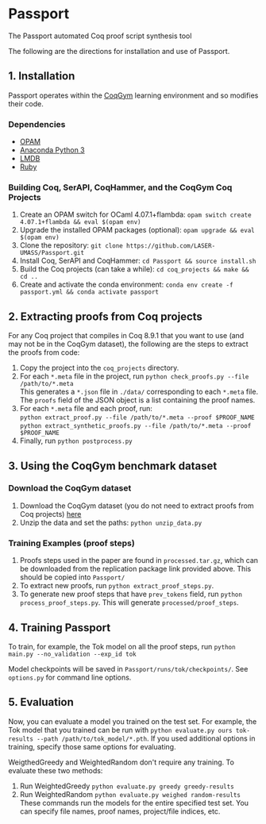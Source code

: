 # Passport
The Passport automated Coq proof script synthesis tool

The following are the directions for installation and use of Passport.

## 1. Installation

Passport operates within the [CoqGym](https://github.com/princeton-vl/CoqGym) learning environment and so modifies their code. 

### Dependencies
* [OPAM](https://opam.ocaml.org/)
* [Anaconda Python 3](https://www.anaconda.com/distribution/)
* [LMDB](https://symas.com/lmdb/)
* [Ruby](https://www.ruby-lang.org/en/)


### Building Coq, SerAPI, CoqHammer, and the CoqGym Coq Projects

1. Create an OPAM switch for OCaml 4.07.1+flambda: `opam switch create 4.07.1+flambda && eval $(opam env)`
2. Upgrade the installed OPAM packages (optional): `opam upgrade && eval $(opam env)`
3. Clone the repository: `git clone https://github.com/LASER-UMASS/Passport.git`
4. Install Coq, SerAPI and CoqHammer: `cd Passport && source install.sh`
5. Build the Coq projects (can take a while): `cd coq_projects && make && cd ..`
6. Create and activate the conda environment: `conda env create -f passport.yml && conda activate passport`

## 2. Extracting proofs from Coq projects

For any Coq project that compiles in Coq 8.9.1 that you want to use (and may not be in the CoqGym dataset), the following are the steps to extract the proofs from code:

1. Copy the project into the  `coq_projects` directory. 
2. For each `*.meta` file in the project, run `python check_proofs.py --file /path/to/*.meta`   
This generates a `*.json` file in `./data/` corresponding to each `*.meta` file. The `proofs` field of the JSON object is a list containing the proof names.
3. For each `*.meta` file and each proof, run:  
`python extract_proof.py --file /path/to/*.meta --proof $PROOF_NAME`  
`python extract_synthetic_proofs.py --file /path/to/*.meta --proof $PROOF_NAME`
4. Finally, run `python postprocess.py`

## 3. Using the CoqGym benchmark dataset

### Download the CoqGym dataset

1. Download the CoqGym dataset (you do not need to extract proofs from Coq projects)
[here](https://drive.google.com/drive/folders/149m_17VkYYkl0kdSB4AI8zodCuTmPaA6?usp=sharing)
2. Unzip the data and set the paths: `python unzip_data.py`

### Training Examples (proof steps)

1. Proofs steps used in the paper are found in `processed.tar.gz`, which can be downloaded from the replication package link provided above. This should be copied into `Passport/`
2. To extract new proofs, run `python extract_proof_steps.py`.
3. To generate new proof steps that have `prev_tokens` field, run `python process_proof_steps.py`. This will generate `processed/proof_steps`.

## 4. Training Passport

To train, for example, the Tok model on all the proof steps, run 
`python main.py --no_validation --exp_id tok` 

Model checkpoints will be saved in `Passport/runs/tok/checkpoints/`. See `options.py` for command line options.

## 5. Evaluation

Now, you can evaluate a model you trained on the test set. For example, the Tok model that you trained can be run with `python evaluate.py ours tok-results --path /path/to/tok_model/*.pth`.
If you used additional options in training, specify those same options for evaluating.
 
 WeigthedGreedy and WeightedRandom don't require any training. To evaluate these two methods:
1. Run WeightedGreedy
    `python evaluate.py greedy greedy-results`
2. Run WeightedRandom 
    `python evaluate.py weighed random-results`
These commands run the models for the entire specified test set. You can specify file names, proof names, project/file indices, etc. 
